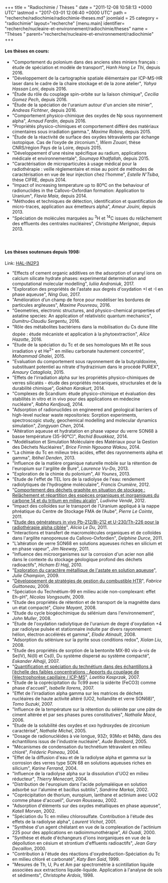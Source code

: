 +++
title = "Radiochimie / Thèses "
date = "2011-12-08 10:58:13 +0000 UTC"
lastmod = "2017-03-01 12:06:40 +0000 UTC"
path = "recherche/radiochimie/radiochimie-theses.md"
joomlaid = 25
category = "radiochimie"
layout="recherche"
[menu.main]
  identifier= "recherche/nucleaire-et-environnement/radiochimie/theses"
  name = "Thèses "
  parent="recherche/nucleaire-et-environnement/radiochimie"
+++
<h4><strong>Les thèses en cours:</strong></h4>
<ul>
  	<li>"Comportement du polonium dans des anciens sites miniers français : étude de spéciation et modèle de transport", <em>Hanh Hong Le Thi</em>, depuis 2016.</li>
	<li>"Développement de la cartographie spatiale élémentaire par ICP-MS-HR laser dans le cadre de la chaire stockage et de la zone atelier", <em>Yahya Hassan Loni</em>, depuis 2016.</li>
	<li>"Étude du rôle du couplage spin-orbite sur la liaison chimique", <em>Cecilia Gomez Pech</em>, depuis 2016.</li>
	<li>"Étude de la spéciation de l'uranium autour d'un ancien site minier", <em>Andreas Fichtner</em>, depuis 2016.</li>
	<li>"Comportement physico-chimique des oxydes de Np sous rayonnement alpha", <em>Arnaud Fardin</em>, depuis 2016.</li>
	<li>"Propriétés physico-chimiques et comportement différé des matériaux cimentaires sous irradiation gamma.", <em>Maxime Robira</em>, depuis 2015.</li>
	<li>"Étude de la réactivité de surface des oxydes tétravalents par échange isotopique. Cas de l’oxyde de zirconium.", <em>Wiem Zouari</em>, thèse CNRS/région Pays de la Loire, depuis 2015.</li>
	<li>"Développement d'une résine spécifique au radium, applications médicale et environnementale", <em>Soumaya Khalfallah</em>, depuis 2015.</li>
	<li>"Caractérisation de microparticules à usage médical pour la radiothérapie : veille règlementaire et mise au point de méthodes de caractérisation en vue de leur injection chez l’homme", <em>Estelle N'Tsiba</em>,
		thèse CIFRE, depuis 2014.</li>
	<li>"Impact of increasing temperature up to 80ºC on the behaviour of radionuclides in the Callovo-Oxfordian formation: Application to Uranium", <em>Flavia Maia</em>, depuis 2014.</li>
	<li>"Méthodes et techniques de détection, identification et quantification de micro-traces, application aux émetteurs alpha", <em>Ameur Jouini</em>, depuis 2013.</li>
	<li>"Spéciation de molécules marquées au <sup>3</sup>H et <sup>14</sup>C issues du relâchement des effluents des centrales nucléaires", <em>Christophe Merignac</em>, depuis 2013.</li>
</ul>
<h4> </h4>
<h4><strong>Les thèses soutenues depuis 1998:</strong></h4>
<p>Link: <a href="http://hal.in2p3.fr/search/index/?qa[localReference_s][]=SUBATECH-Radiochimie&amp;sort=producedDate_tdate+desc&amp;docType_s=THESE" target="_blank">HAL-IN2P3</a></p>
<ul>
	<li>"Effects of cement organic additives on the adsorption of uranyl ions on calcium silicate hydrate phases: experimental determination and computational molecular modelling", <em>Iuliia Androniuk</em>, 2017.</li>
	<li>"Exploration des propriétés de l'astate aux degrés d'oxydation +I et -I en phase aqueuse", <em>Ning Guo</em>, 2017.</li>
	<li>"Amélioration d’un champ de force pour modéliser les bordures de particules argileuses", <em>Maxime Pouvreau</em>, 2016.</li>
	<li>"Geometries, electronic structures, and physico-chemical properties of astatine species: An application of relativistic quantum mechanics", <em>Dumitru-Claudiu Sergentu</em>, 2016.</li>
	<li>"Rôle des métabolites bactériens dans la mobilisation du Cs dune illite dopée : étude mécaniste et application à la phytoextraction", <em>Alice Hazotte</em>, 2016.</li>
	<li>"Etude de la spéciation du Tc et de ses homologues Mn et Re sous irradiation γ et He<sup>2+</sup> en milieu carbonate hautement concentré", <em>Mohammad Ghalei</em>, 2015.</li>
	<li>"Evaluation du comportement sous rayonnement de la butyraldoxime, substituant potentiel au nitrate d'hydrazinium dans le procédé PUREX", <em>Amaury Catagliola</em>, 2015.</li>
	<li>"Effets de l'irradiation alpha sur les propriétés physico-chimiques de verres silicatés - étude des propriétés mécaniques, structurales et de la durabilité chimique", <em>Gokhan Karakurt</em>, 2014.</li>
	<li>"Complexes de Scandium: étude physico-chimique et évaluation des stabilités in vitro et in vivo pour des applications en médecine nucléaire", <em>Rabha Kerdjoudj</em>, 2014.</li>
	<li>"Adsorption of radionuclides on engineered and geological barriers of high-level nuclear waste repositories: Sorption experiments, spectroscopic study, geochemical modelling and molecular dynamics simulation", <em>Zongyuan Chen</em>, 2014.</li>
	<li>"Altération aqueuse et hydratation en phase vapeur du verre SON68 à basse température (35-90°C)", <em>Rachid Bouakkaz</em>, 2014.</li>
	<li>"Modélisation et Simulation Moléculaire des Matériaux pour la Gestion des Déchets Nucléaires", <em>Brice Firmin Ngouana Wakou</em>, 2014.</li>
	<li>"La chimie du Tc en milieux très acides, effet des rayonnements alpha et gamma", <em>Ibtihel Denden</em>, 2013.</li>
	<li>"Influence de la matière organique naturelle mobile sur la rétention de l'europium sur l'argilite de Bure", <em>Laurence Vu-Do</em>, 2013.</li>
	<li>"Exploration de la chimie du polonium", <em>Ali Younes</em>, 2013.</li>
	<li>"Etude de l'effet de TEL lors de la radiolyse de l'eau: rendement radiolytiques de l'hydrogène moléculaire", <em>Francis Crumière</em>, 2012.</li>
	<li>"<a href="http://tel.archives-ouvertes.fr/docs/00/77/06/71/PDF/Vende_L_10_2012.pdf" target="_blank">Comportement des déchets graphite en situation de stockage : Relâchement et répartition des espèces organiques et inorganiques du carbone 14 et du tritium en milieu alcalin</a>",
		<em>Ludivine Vendé</em>, 2012.</li>
	<li>"Impact des colloïdes sur le transport de l’Uranium appliqué à la nappe phréatique du Centre de Stockage FMA de l’Aube", <em>Pierre Le Cointe</em>, 2011.</li>
	<li>"<a href="http://tel.archives-ouvertes.fr/docs/00/77/94/81/PDF/these_A.LeDu.pdf" target="_blank">Etude des générateurs in vivo Pb-212/Bi-212 et U-230/Th-226 pour la radiothérapie alpha ciblée</a>", <em>Alicia Le Du</em>, 2011.</li>
	<li>"Interactions et transfert de macromolécules organiques et de colloïdes dans l'argilite nanoporeuse du Callovo-Oxfordien", <em>Delphine Durce</em>, 2011.</li>
	<li>"L’altération de verre SON68 en solutions aqueuses riches en silicium et en phase vapeur", <em>Jim Neeway</em>, 2011.</li>
	<li>"Influence des microorganismes sur la corrosion d'un acier non allié dans le contexte du stockage géologique profond des déchets radioactifs", <em>Hicham El Hajj</em>, 2010.</li>
	<li>"<a href="http://tel.archives-ouvertes.fr/docs/00/45/09/09/PDF/Manuscrit_veresion_finale.pdf" target="_blank">Exploration du caractère métallique de l'astate en solution aqueuse</a>", <em>Julie Champion</em>, 2009.</li>
	<li>"<a href="http://tel.archives-ouvertes.fr/index.php?halsid=52hm29lrrfujkficsh3dp2cah3&amp;view_this_doc=tel-00456995&amp;version=1" target="_blank">Développement de stratégies de gestion du combustible HTR</a>", <em>Fabrice Guittoneau</em>,
		2009.</li>
	<li>"Spéciation du Technétium-99 en milieu acide non-complexant: effet Eh-pH", <em>Nicolas Vongsouthi</em>, 2009.</li>
	<li>"Etude des propriétés de rétention et de transport de la magnétite dans un état compacté", <em>Claire Mayant</em>, 2008.</li>
	<li>"Etude du cycle biogéochimique du sélénium dans l'environnement", <em>John Muller</em>, 2008.</li>
	<li>"Etude de l'oxydation radiolytique de l'uranium de degré d'oxydation +4 par radiolyse pulsée et stationnaire induite par divers rayonnement: hélion, électron accélérés et gamma", <em>Elodie Atinault</em>,
		2008.</li>
	<li>"Adsorption du séléniure sur la pyrite sous conditions redox", <em>Xiolan Liu</em>, 2008.</li>
	<li>"Etude des propriétés de sorption de la bentonite MX-80 vis-à-vis de Se(IV), Ni(II) et Cs(I), Du système dispersé au système compacté", <em>Eskander Alhajji</em>, 2007.</li>
	<li>"<a href="http://www.irsn.fr/FR/Larecherche/Formation_recherche/Theses/Theses-soutenues/DRPH/Documents/2007-These-Kasprzak.pdf" target="_blank">Quantification et spéciation du technétium dans des échantillons à l’échelle des faibles concentrations : Apports du couplage de l’électrophorèse capillaire / ICP-MS</a>",
		<em>Laetitia Kasprzak</em>, 2007.</li>
	<li>"Etude de la coprécipitation du Tc99 avec la sidérite (FeCO3) comme phase d'accueil", <em>Isabelle llorens</em>, 2007.</li>
	<li>"Effet de l'irradiation alpha gamma sur les matrices de déchets nucléaires de haute activité altéré (UO2, hollandite et verre SON68)", <em>Tomo Suzuki</em>, 2007.</li>
	<li>"Influence de la température sur la rétention du sélénite par une pâte de ciment altérée et par ses phases pures constitutives", <em>Nathalie Macé</em>, 2006.</li>
	<li>"Etude de la solubilité des oxydes et oxo hydroxydes de zirconium caractérisé", <em>Nathalie Michel</em>, 2005.</li>
	<li>"Dosage de radionucléides à vie longue, 93Zr, 93Mo et 94Nb, dans des échantillons issus de l'industrie nucléaire", <em>Aude Bombard</em>, 2005.</li>
	<li>"Mécanismes de condensation du technétium tétravalent en milieu chloré", <em>Fréderic Poineau</em>, 2004.</li>
	<li>"Effet de la diffusion d'eau et de la radiolyse alpha et gamma sur la corrosion des verres type SON 68 en solutions aqueuses riches en silicium", <em>Karine Ferrand</em>, 2004.</li>
	<li>"Influence de la radiolyse alpha sur la dissolution d'UO2 en milieu réducteur", <em>Thierry Menecart</em>, 2004.</li>
	<li>"Distribution de l'europium dans l'acide polymaléique en solution adsorbé sur l'alumine et bacillus subtilis", <em>Sandrine Markai</em>, 2002.</li>
	<li>"Coprécipitation de thorium, europium, lanthane et actinium avec UO2 comme phase d'accueil", <em>Gurvan Rousseau</em>, 2002.</li>
	<li>"Adsorption d'éléments sur des oxydes métalliques en phase aqueuse", <em>Katell Morvan</em>, 2002.</li>
	<li>"Spéciation du Tc en milieu chlorosulfate. Contribution à l'étude des effets de la radiolyse alpha", <em>Laurent Vichot</em>, 2001.</li>
	<li>"Synthèse d'un agent chélatant en vue de la complexation de l'actinium 225 pour des applications en radioimmunothérapie", <em>Ali Ouadi</em>, 2000.</li>
	<li>"Synthèse et étude d'échangeurs d'ions inorganiques en vue de la dépollution en césium et strontium d'effluents radioactifs", <em>Jean Gary Decaillon</em>, 2000.</li>
	<li>"Contribution à l'étude des réactions d'oxydreduction-Spéciation du Tc en milieu chloré et carbonaté", <em>Katy Ben Said</em>, 1999.</li>
	<li>"Mesures de Th, U, Pu et Am par spectrométrie à scintillation liquide associées aux extractions liquide-liquide. Application à l'analyse de sols et sédiments", <em>Christophe Ardois</em>, 1998.</li>
</ul>